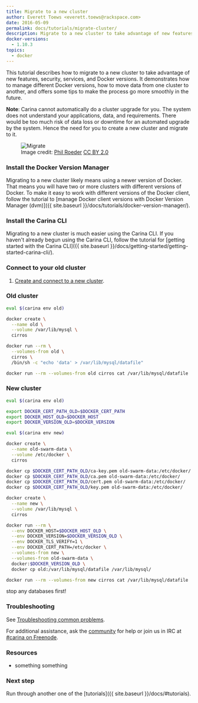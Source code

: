```yaml
---
title: Migrate to a new cluster
author: Everett Toews <everett.toews@rackspace.com>
date: 2016-05-09
permalink: docs/tutorials/migrate-cluster/
description: Migrate to a new cluster to take advantage of new features, security, services, and Docker versions
docker-versions:
  - 1.10.3
topics:
  - docker
---
```


This tutorial describes how to migrate to a new cluster to take advantage of new features, security, services, and Docker versions. It demonstrates how to manage different Docker versions, how to move data from one cluster to another, and offers some tips to make the process go more smoothly in the future.

**Note**: Carina cannot automatically do a cluster upgrade for you. The system does not understand your applications, data, and requirements. There would be too much risk of data loss or downtime for an automated upgrade by the system. Hence the need for you to create a new cluster and migrate to it.

<figure>
  <img src="{% asset_path migrate-cluster/migrate.jpg %}" alt="Migrate"/>
  <figcaption>
  Image credit: <a href="https://www.flickr.com/photos/tabor-roeder/" target="_blank_">Phil Roeder</a>
  <a href="https://creativecommons.org/licenses/by/2.0/" target="_blank_">CC BY 2.0</a>
  </figcaption>
</figure>

### Install the Docker Version Manager

Migrating to a new cluster likely means using a newer version of Docker. That means you will have two or more clusters with different versions of Docker. To make it easy to work with different versions of the Docker client, follow the tutorial to [manage Docker client versions with Docker Version Manager (dvm)]({{ site.baseurl }}/docs/tutorials/docker-version-manager/).

### Install the Carina CLI

Migrating to a new cluster is much easier using the Carina CLI. If you haven't already begun using the Carina CLI, follow the tutorial for [getting started with the Carina CLI]({{ site.baseurl }}/docs/getting-started/getting-started-carina-cli/).

### Connect to your old cluster

1. [Create and connect to a new cluster](/docs/tutorials/create-connect-cluster/).

### Old cluster

```bash
eval $(carina env old)

docker create \
  --name old \
  --volume /var/lib/mysql \
  cirros

docker run --rm \
  --volumes-from old \
  cirros \
  /bin/sh -c "echo 'data' > /var/lib/mysql/datafile"

docker run --rm --volumes-from old cirros cat /var/lib/mysql/datafile
```

### New cluster

```bash
eval $(carina env old)

export DOCKER_CERT_PATH_OLD=$DOCKER_CERT_PATH
export DOCKER_HOST_OLD=$DOCKER_HOST
export DOCKER_VERSION_OLD=$DOCKER_VERSION

eval $(carina env new)

docker create \
  --name old-swarm-data \
  --volume /etc/docker \
  cirros

docker cp $DOCKER_CERT_PATH_OLD/ca-key.pem old-swarm-data:/etc/docker/
docker cp $DOCKER_CERT_PATH_OLD/ca.pem old-swarm-data:/etc/docker/
docker cp $DOCKER_CERT_PATH_OLD/cert.pem old-swarm-data:/etc/docker/
docker cp $DOCKER_CERT_PATH_OLD/key.pem old-swarm-data:/etc/docker/

docker create \
  --name new \
  --volume /var/lib/mysql \
  cirros

docker run --rm \
  --env DOCKER_HOST=$DOCKER_HOST_OLD \
  --env DOCKER_VERSION=$DOCKER_VERSION_OLD \
  --env DOCKER_TLS_VERIFY=1 \
  --env DOCKER_CERT_PATH=/etc/docker \
  --volumes-from new \
  --volumes-from old-swarm-data \
  docker:$DOCKER_VERSION_OLD \
  docker cp old:/var/lib/mysql/datafile /var/lib/mysql/

docker run --rm --volumes-from new cirros cat /var/lib/mysql/datafile
```

stop any databases first!

### Troubleshooting

See [Troubleshooting common problems]({{site.baseurl}}/docs/troubleshooting/common-problems/).

For additional assistance, ask the [community](https://community.getcarina.com/) for help or join us in IRC at [#carina on Freenode](http://webchat.freenode.net/?channels=carina).

### Resources

* something something

### Next step

Run through another one of the [tutorials]({{ site.baseurl }}/docs/#tutorials).
